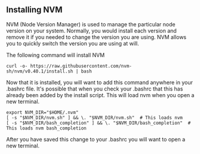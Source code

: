 ## Installing NVM
NVM (Node Version Manager) is used to manage the particular node version on your system. Normally, you would install each version and remove it if you needed to change the version you are using. NVM allows you to quickly switch the version you are using at will.

The following command will install NVM

```
curl -o- https://raw.githubusercontent.com/nvm-sh/nvm/v0.40.1/install.sh | bash
```

Now that it is installed, you will want to add this command anywhere in your .bashrc file. It's possible that when you check your .bashrc that this has already been added by the install script. This will load nvm when you open a new terminal.

```
export NVM_DIR="$HOME/.nvm"
[ -s "$NVM_DIR/nvm.sh" ] && \. "$NVM_DIR/nvm.sh"  # This loads nvm
[ -s "$NVM_DIR/bash_completion" ] && \. "$NVM_DIR/bash_completion"  # This loads nvm bash_completion
```

After you have saved this change to your .bashrc you will want to open a new terminal.